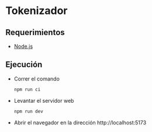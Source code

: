 # Tokenizador

## Requerimientos

- [Node.js](https://nodejs.org/en/download/)

## Ejecución

- Correr el comando
  ```bash
  npm run ci
  ```

- Levantar el servidor web
  ```bash
  npm run dev
  ```

- Abrir el navegador en la dirección http://localhost:5173